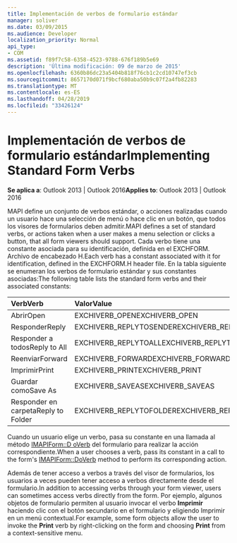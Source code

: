 ```yaml
---
title: Implementación de verbos de formulario estándar
manager: soliver
ms.date: 03/09/2015
ms.audience: Developer
localization_priority: Normal
api_type:
- COM
ms.assetid: f89f7c58-6358-4523-9788-676f189b5e69
description: 'Última modificación: 09 de marzo de 2015'
ms.openlocfilehash: 6360b86dc23a5404b818f76cb1c2cd10747ef3cb
ms.sourcegitcommit: 8657170d071f9bcf680aba50b9c07f2a4fb82283
ms.translationtype: MT
ms.contentlocale: es-ES
ms.lasthandoff: 04/28/2019
ms.locfileid: "33426124"
---
```

# <a name="implementing-standard-form-verbs"></a><span data-ttu-id="191e4-103">Implementación de verbos de formulario estándar</span><span class="sxs-lookup"><span data-stu-id="191e4-103">Implementing Standard Form Verbs</span></span>

  
  
<span data-ttu-id="191e4-104">**Se aplica a**: Outlook 2013 | Outlook 2016</span><span class="sxs-lookup"><span data-stu-id="191e4-104">**Applies to**: Outlook 2013 | Outlook 2016</span></span> 
  
<span data-ttu-id="191e4-105">MAPI define un conjunto de verbos estándar, o acciones realizadas cuando un usuario hace una selección de menú o hace clic en un botón, que todos los visores de formularios deben admitir.</span><span class="sxs-lookup"><span data-stu-id="191e4-105">MAPI defines a set of standard verbs, or actions taken when a user makes a menu selection or clicks a button, that all form viewers should support.</span></span> <span data-ttu-id="191e4-106">Cada verbo tiene una constante asociada para su identificación, definida en el EXCHFORM. Archivo de encabezado H.</span><span class="sxs-lookup"><span data-stu-id="191e4-106">Each verb has a constant associated with it for identification, defined in the EXCHFORM.H header file.</span></span> <span data-ttu-id="191e4-107">En la tabla siguiente se enumeran los verbos de formulario estándar y sus constantes asociadas:</span><span class="sxs-lookup"><span data-stu-id="191e4-107">The following table lists the standard form verbs and their associated constants:</span></span>
  
|<span data-ttu-id="191e4-108">**Verb**</span><span class="sxs-lookup"><span data-stu-id="191e4-108">**Verb**</span></span>|<span data-ttu-id="191e4-109">**Valor**</span><span class="sxs-lookup"><span data-stu-id="191e4-109">**Value**</span></span>|
|:-----|:-----|
|<span data-ttu-id="191e4-110">Abrir</span><span class="sxs-lookup"><span data-stu-id="191e4-110">Open</span></span>  <br/> |<span data-ttu-id="191e4-111">EXCHIVERB_OPEN</span><span class="sxs-lookup"><span data-stu-id="191e4-111">EXCHIVERB_OPEN</span></span>  <br/> |
|<span data-ttu-id="191e4-112">Responder</span><span class="sxs-lookup"><span data-stu-id="191e4-112">Reply</span></span>  <br/> |<span data-ttu-id="191e4-113">EXCHIVERB_REPLYTOSENDER</span><span class="sxs-lookup"><span data-stu-id="191e4-113">EXCHIVERB_REPLYTOSENDER</span></span>  <br/> |
|<span data-ttu-id="191e4-114">Responder a todos</span><span class="sxs-lookup"><span data-stu-id="191e4-114">Reply to All</span></span>  <br/> |<span data-ttu-id="191e4-115">EXCHIVERB_REPLYTOALL</span><span class="sxs-lookup"><span data-stu-id="191e4-115">EXCHIVERB_REPLYTOALL</span></span>  <br/> |
|<span data-ttu-id="191e4-116">Reenviar</span><span class="sxs-lookup"><span data-stu-id="191e4-116">Forward</span></span>  <br/> |<span data-ttu-id="191e4-117">EXCHIVERB_FORWARD</span><span class="sxs-lookup"><span data-stu-id="191e4-117">EXCHIVERB_FORWARD</span></span>  <br/> |
|<span data-ttu-id="191e4-118">Imprimir</span><span class="sxs-lookup"><span data-stu-id="191e4-118">Print</span></span>  <br/> |<span data-ttu-id="191e4-119">EXCHIVERB_PRINT</span><span class="sxs-lookup"><span data-stu-id="191e4-119">EXCHIVERB_PRINT</span></span>  <br/> |
|<span data-ttu-id="191e4-120">Guardar como</span><span class="sxs-lookup"><span data-stu-id="191e4-120">Save As</span></span>  <br/> |<span data-ttu-id="191e4-121">EXCHIVERB_SAVEAS</span><span class="sxs-lookup"><span data-stu-id="191e4-121">EXCHIVERB_SAVEAS</span></span>  <br/> |
|<span data-ttu-id="191e4-122">Responder en carpeta</span><span class="sxs-lookup"><span data-stu-id="191e4-122">Reply to Folder</span></span>  <br/> |<span data-ttu-id="191e4-123">EXCHIVERB_REPLYTOFOLDER</span><span class="sxs-lookup"><span data-stu-id="191e4-123">EXCHIVERB_REPLYTOFOLDER</span></span>  <br/> |
   
<span data-ttu-id="191e4-124">Cuando un usuario elige un verbo, pasa su constante en una llamada al método [IMAPIForm::D oVerb](imapiform-doverb.md) del formulario para realizar la acción correspondiente.</span><span class="sxs-lookup"><span data-stu-id="191e4-124">When a user chooses a verb, pass its constant in a call to the form's [IMAPIForm::DoVerb](imapiform-doverb.md) method to perform its corresponding action.</span></span> 
  
<span data-ttu-id="191e4-125">Además de tener acceso a verbos a través del visor de formularios, los usuarios a veces pueden tener acceso a verbos directamente desde el formulario.</span><span class="sxs-lookup"><span data-stu-id="191e4-125">In addition to accessing verbs through your form viewer, users can sometimes access verbs directly from the form.</span></span> <span data-ttu-id="191e4-126">Por ejemplo, algunos objetos de formulario permiten al usuario invocar el verbo  **Imprimir** haciendo clic con el botón secundario en el formulario y eligiendo Imprimir en un menú contextual.</span><span class="sxs-lookup"><span data-stu-id="191e4-126">For example, some form objects allow the user to invoke the **Print** verb by right-clicking on the form and choosing **Print** from a context-sensitive menu.</span></span> 
  

